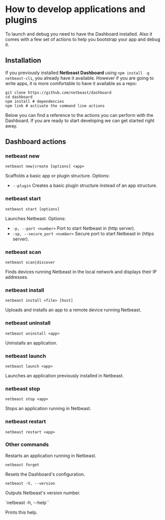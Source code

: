 # How to develop applications and plugins

To launch and debug you need to have the Dashboard installed. Also it comes with a few set of actions to help you bootstrap your app and debug it.

## Installation

If you previously installed **Netbeast Dashboard** using `npm install -g netbeast-cli`, you already have it available. However if you are going to write apps, it is more comfortable to have it available as a repo:

```
git clone https://github.com/netbeast/dashboard
cd dashboard
npm install # dependencies
npm link # activate the command line actions
```

Below you can find a reference to the actions you can perform with the Dashboard. If you are ready to start developing we can get started right away.

## Dashboard actions

### netbeast new

`netbeast new|create [options] <app>`

Scaffolds a basic app or plugin structure.
Options:

* `--plugin` Creates a basic plugin structure instead of an app structure.

### netbeast start

`netbeast start [options]`

Launches Netbeast. Options:

* `-p, --port <number>` Port to start Netbeast in (http server).
* `-sp, --secure_port <number>` Secure port to start Netbeast in (https server).

### netbeast scan

`netbeast scan|discover`

Finds devices running Netbeast in the local network and displays their IP addresses.

### netbeast install

`netbeast install <file> [host]`

Uploads and installs an app to a remote device running Netbeast.

### netbeast uninstall

`netbeast uninstall <app>`

Uninstalls an application.

### netbeast launch

`netbeast launch <app>`

Launches an application previously installed in Netbeast.

### netbeast stop

`netbeast stop <app>`

Stops an application running in Netbeast.

### netbeast restart

`netbeast restart <app>`

### Other commands

Restarts an application running in Netbeast.

`netbeast forget`

Resets the Dashboard's configuration.

`netbeast -V, --version`

Outputs Netbeast's version number.

`netbeast -h, --help``

Prints this help.




